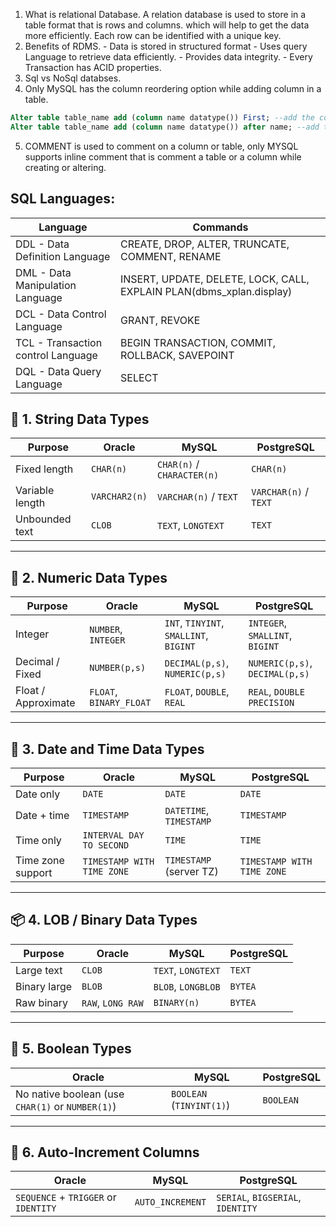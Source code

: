 1. What is relational Database.
		A relation database is used to store in a table format that is rows and columns.
		which will help to get the data more efficiently. Each row can be identified with a unique key.
2. Benefits of RDMS.
		- Data is stored in structured format
		- Uses query Language to retrieve data efficiently.
		- Provides data integrity.
		- Every Transaction has ACID properties.
3. Sql vs NoSql databses.
4. Only MySQL has the column reordering option while adding column in a table.

```sql
Alter table table_name add (column name datatype()) First; --add the column to the first
Alter table table_name add (column name datatype()) after name; --add the column after name column
```
5. COMMENT is used to comment on a column or table, only MYSQL supports inline comment that is comment a table or a column while creating or altering.

## SQL Languages:

| Language                           | Commands                                                             |
| ---------------------------------- | -------------------------------------------------------------------- |
| DDL - Data Definition Language     | CREATE, DROP, ALTER, TRUNCATE, COMMENT, RENAME                       |
| DML - Data Manipulation Language   | INSERT, UPDATE, DELETE, LOCK, CALL, EXPLAIN PLAN(dbms_xplan.display) |
| DCL - Data Control Language        | GRANT, REVOKE                                                        |
| TCL - Transaction control Language | BEGIN TRANSACTION, COMMIT, ROLLBACK, SAVEPOINT                       |
| DQL - Data Query Language          | SELECT                                                               |

## 📘 1. String Data Types

| Purpose         | Oracle        | MySQL                      | PostgreSQL            |
| --------------- | ------------- | -------------------------- | --------------------- |
| Fixed length    | `CHAR(n)`     | `CHAR(n)` / `CHARACTER(n)` | `CHAR(n)`             |
| Variable length | `VARCHAR2(n)` | `VARCHAR(n)` / `TEXT`      | `VARCHAR(n)` / `TEXT` |
| Unbounded text  | `CLOB`        | `TEXT`, `LONGTEXT`         | `TEXT`                |

---

## 🔢 2. Numeric Data Types

| Purpose             | Oracle                  | MySQL                                  | PostgreSQL                      |
| ------------------- | ----------------------- | -------------------------------------- | ------------------------------- |
| Integer             | `NUMBER`, `INTEGER`     | `INT`, `TINYINT`, `SMALLINT`, `BIGINT` | `INTEGER`, `SMALLINT`, `BIGINT` |
| Decimal / Fixed     | `NUMBER(p,s)`           | `DECIMAL(p,s)`, `NUMERIC(p,s)`         | `NUMERIC(p,s)`, `DECIMAL(p,s)`  |
| Float / Approximate | `FLOAT`, `BINARY_FLOAT` | `FLOAT`, `DOUBLE`, `REAL`              | `REAL`, `DOUBLE PRECISION`      |

---

## 📅 3. Date and Time Data Types

| Purpose             | Oracle                      | MySQL                              | PostgreSQL                  |
|---------------------|-----------------------------|------------------------------------|-----------------------------|
| Date only           | `DATE`                      | `DATE`                             | `DATE`                      |
| Date + time         | `TIMESTAMP`                 | `DATETIME`, `TIMESTAMP`           | `TIMESTAMP`                 |
| Time only           | `INTERVAL DAY TO SECOND`    | `TIME`                             | `TIME`                      |
| Time zone support   | `TIMESTAMP WITH TIME ZONE`  | `TIMESTAMP` (server TZ)           | `TIMESTAMP WITH TIME ZONE` |

---

## 📦 4. LOB / Binary Data Types

| Purpose      | Oracle            | MySQL              | PostgreSQL |
| ------------ | ----------------- | ------------------ | ---------- |
| Large text   | `CLOB`            | `TEXT`, `LONGTEXT` | `TEXT`     |
| Binary large | `BLOB`            | `BLOB`, `LONGBLOB` | `BYTEA`    |
| Raw binary   | `RAW`, `LONG RAW` | `BINARY(n)`        | `BYTEA`    |

---

## 🔘 5. Boolean Types

| Oracle                            | MySQL                     | PostgreSQL  |
|----------------------------------|----------------------------|-------------|
| No native boolean (use `CHAR(1)` or `NUMBER(1)`) | `BOOLEAN` (`TINYINT(1)`) | `BOOLEAN`   |

---

## 🔄 6. Auto-Increment Columns

| Oracle                               | MySQL            | PostgreSQL                        |
| ------------------------------------ | ---------------- | --------------------------------- |
| `SEQUENCE` + `TRIGGER` or `IDENTITY` | `AUTO_INCREMENT` | `SERIAL`, `BIGSERIAL`, `IDENTITY` |

